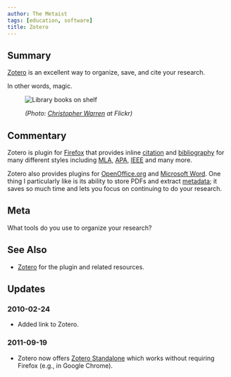 ```yaml
---
author: The Metaist
tags: [education, software]
title: Zotero
---
```


## Summary

<div class="entry-summary" markdown="1">

[Zotero](http://www.zotero.org/) is an excellent way to organize, save, and
cite your research.

In other words, magic.

</div>

<figure markdown="1">

![Library books on shelf]({{thumbnail}})

<figcaption>
  <address markdown="1">

(Photo: [Christopher Warren](http://www.flickr.com/photos/libraryriot/3040401076/) at Flickr)</address>

</figcaption>
</figure><!--more-->

## Commentary

Zotero is plugin for [Firefox](http://en.wikipedia.org/wiki/Firefox) that
provides inline [citation](http://en.wikipedia.org/wiki/Citation) and
[bibliography](http://en.wikipedia.org/wiki/Bibliography) for many
different styles including [MLA](http://en.wikipedia.org/wiki/The_MLA_Style_Manual),
[APA](http://en.wikipedia.org/wiki/APA_style),
[IEEE](http://en.wikipedia.org/wiki/IEEE_Style) and many more.

Zotero also provides plugins for
[OpenOffice.org](http://en.wikipedia.org/wiki/Openoffice.org) and
[Microsoft Word](http://en.wikipedia.org/wiki/Microsoft_Word). One thing I
particularly like is its ability to store PDFs and extract
[metadata](http://en.wikipedia.org/wiki/Metadata); it saves so much time and
lets you focus on continuing to do your research.

## Meta

What tools do you use to organize your research?

## See Also

- [Zotero](http://www.zotero.org/) for the plugin and related resources.

## Updates

### <span class="rel-date" title="2010-02-24">2010-02-24</span>

- Added link to Zotero.

### <span class="rel-date" title="2011-09-19T20:17:00-04:00">2011-09-19</span>

- Zotero now offers [Zotero Standalone](http://www.zotero.org/support/3.0#zotero_standalone)
  which works without requiring Firefox (e.g., in Google Chrome).
